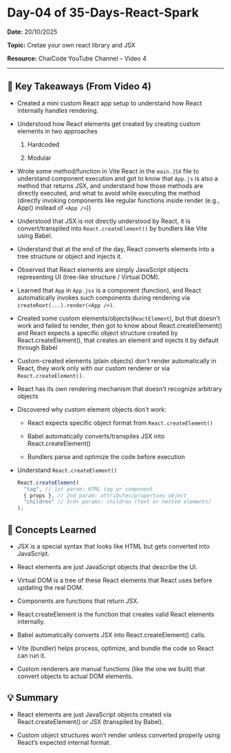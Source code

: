 # Day-04 of 35-Days-React-Spark

**Date:** 20/10/2025

**Topic:** Cretae your own react library and JSX

**Resource:** ChaiCode YouTube Channel – Video 4

---

## 🔑 Key Takeaways (From Video 4)

- Created a mini custom React app setup to understand how React internally handles rendering.

- Understood how React elements get created by creating custom elements in two approaches

  1. Hardcoded

  2. Modular

- Wrote some method/function in Vite React in the `main.JSX` file to understand component execution and got to know that `App.js` is also a method that returns JSX, and understand how those methods are directly executed, and what to avoid while executing the method (directly invoking components like regular functions inside render (e.g., App() instead of `<App />`))

- Understood that JSX is not directly understood by React, it is convert/transpiled into `React.createElement()` by bundlers like Vite using Babel.

- Understand that at the end of the day, React converts elements into a tree structure or object and injects it.

- Observed that React elements are simply JavaScript objects representing UI (tree-like structure / Virtual DOM).

- Learned that `App` in `App.jsx` is a component (function), and React automatically invokes such components during rendering via `createRoot(...).render(<App />)`.

- Created some custom elements/objects(`ReactElement`), but that doesn't work and failed to render, then got to know about React.createElement() and React expects a specific object structure created by React.createElement(), that creates an element and injects it by default through Babel

- Custom-created elements (plain objects) don't render automatically in React, they work only with our custom renderer or via `React.createElement()`.

- React has its own rendering mechanism that doesn't recognize arbitrary objects

- Discovered why custom element objects don't work:

  - React expects specific object format from `React.createElement()`

  - Babel automatically converts/transpiles JSX into React.createElement()

  - Bundlers parse and optimize the code before execution

- Understand `React.createElement()`

  ```javascript
  React.createElement(
    "tag", // 1st param: HTML tag or component
    { props }, // 2nd param: attributes/properties object
    "children" // 3rd+ params: children (text or nested elements)
  );
  ```

## 🧠 Concepts Learned

- JSX is a special syntax that looks like HTML but gets converted into JavaScript.

- React elements are just JavaScript objects that describe the UI.

- Virtual DOM is a tree of these React elements that React uses before updating the real DOM.

- Components are functions that return JSX.

- React.createElement is the function that creates valid React elements internally.

- Babel automatically converts JSX into React.createElement() calls.

- Vite (bundler) helps process, optimize, and bundle the code so React can run it.

- Custom renderers are manual functions (like the one we built) that convert objects to actual DOM elements.

## 💡 Summary

- React elements are just JavaScript objects created via React.createElement() or JSX (transpiled by Babel).

- Custom object structures won’t render unless converted properly using React’s expected internal format.
